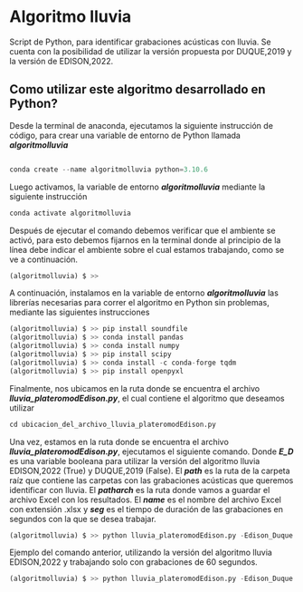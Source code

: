# Algoritmo lluvia

Script de Python, para identificar grabaciones acústicas con lluvia. Se cuenta con la posibilidad de utilizar la versión propuesta por DUQUE,2019 y la versión de EDISON,2022.

## Como utilizar este algoritmo desarrollado en Python?

Desde la terminal de anaconda, ejecutamos la siguiente instrucción de código, para crear una variable de entorno de Python llamada ***algoritmolluvia***


```Python

conda create --name algoritmolluvia python=3.10.6

```

Luego activamos, la variable de entorno ***algoritmolluvia*** mediante la siguiente instrucción

```python
conda activate algoritmolluvia
```
Después de ejecutar el comando debemos verificar que el ambiente se activó, para esto debemos fijarnos en la terminal donde al principio de la línea debe indicar el ambiente sobre el cual estamos trabajando, como se ve a continuación.

```Python
(algoritmolluvia) $ >>
```
A continuación, instalamos en la variable de entorno ***algoritmolluvia*** las librerías necesarias para correr el algoritmo en Python sin problemas, mediante las siguientes instrucciones

```Python
(algoritmolluvia) $ >> pip install soundfile 
(algoritmolluvia) $ >> conda install pandas
(algoritmolluvia) $ >> conda install numpy 
(algoritmolluvia) $ >> pip install scipy
(algoritmolluvia) $ >> conda install -c conda-forge tqdm
(algoritmolluvia) $ >> pip install openpyxl
```

Finalmente, nos ubicamos en la ruta donde se encuentra el archivo ***lluvia_plateromodEdison.py***, el cual contiene el algoritmo que deseamos utilizar

```Python
cd ubicacion_del_archivo_lluvia_plateromodEdison.py
```

Una vez, estamos en la ruta donde se encuentra el archivo ***lluvia_plateromodEdison.py***, ejecutamos el siguiente comando. Donde ***E_D*** es una variable booleana para utilizar la versión del algoritmo lluvia EDISON,2022 (True) y DUQUE,2019 (False). El ***path*** es la ruta de la carpeta raíz que contiene las carpetas con las grabaciones acústicas que queremos identificar con lluvia. El ***patharch*** es la ruta donde vamos a guardar el archivo Excel con los resultados. El ***name*** es el nombre del archivo Excel con extensión .xlsx y ***seg*** es el tiempo de duración de las grabaciones en segundos con la que se desea trabajar.

```Python
(algoritmolluvia) $ >> python lluvia_plateromodEdison.py -Edison_Duque 'E_D' -p 'path' -pr 'patharch' -name 'name'  -seg 'seg'
```
Ejemplo del comando anterior, utilizando la versión del algoritmo lluvia EDISON,2022 y trabajando solo con grabaciones de 60 segundos.

```Python
(algoritmolluvia) $ >> python lluvia_plateromodEdison.py -Edison_Duque 'True' -p 'C:\Users\grabaciones_prueba' -pr 'C:\Users\Algoritmo_result' -name 'ResultGrab.xlsx' -seg '60'
```

